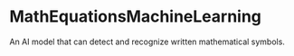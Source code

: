 # MathEquationsMachineLearning
An AI model that can detect and recognize written mathematical symbols.
